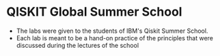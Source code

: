 #  QISKIT Global Summer School 

- The labs were given to the students of IBM's Qiskit Summer School.
- Each lab is meant to be a hand-on practice of the principles that were discussed during the lectures of the school
